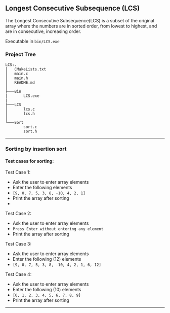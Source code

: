 ## Longest Consecutive Subsequence (LCS)
The Longest Consecutive Subsequence(LCS) is a subset of the original array where the numbers are in sorted order,
from lowest to highest, and are in consecutive, increasing order.

Executable in `bin/LCS.exe`

### Project Tree
```
LCS:.
│   CMakeLists.txt
│   main.c
│   main.h
│   README.md
│
├───Bin
|       LCS.exe
|
├───LCS
│       lcs.c
│       lcs.h
│
└───Sort
        sort.c
        sort.h
```
---
### Sorting by insertion sort
#### Test cases for sorting:
Test Case 1:
- Ask the user to enter array elements
- Enter the following elements
- `[9, 0, 7, 5, 3, 8, -10, 4, 2, 1]`
- Print the array after sorting
- 
Test Case 2:
- Ask the user to enter array elements
- `Press Enter without entering any element`
- Print the array after sorting

Test Case 3:
- Ask the user to enter array elements
- Enter the following (12) elements
- `[9, 0, 7, 5, 3, 8, -10, 4, 2, 1, 6, 12]`

Test Case 4:
- Ask the user to enter array elements
- Enter the following (10) elements
- `[0, 1, 2, 3, 4, 5, 6, 7, 8, 9]`
- Print the array after sorting

---
